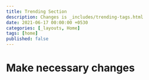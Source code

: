 ```yaml
---
title: Trending Section
description: Changes is _includes/trending-tags.html
date: 2021-06-17 00:00:00 +0530
categories: [_layouts, Home]
tags: [home]
published: false
---
```


# Make necessary changes
